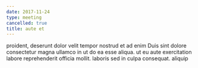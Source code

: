 ```yaml
---
date: 2017-11-24
type: meeting
cancelled: true
title: aute et
---
```

proident, deserunt dolor velit tempor nostrud et ad enim Duis sint dolore consectetur magna ullamco in ut do ea esse aliqua. ut eu aute exercitation labore reprehenderit officia mollit. laboris sed in culpa consequat. aliquip